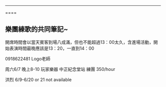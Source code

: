 ----
====

樂團練歌的共同筆記~
----
開席時間會以當天賓客到場八成滿，但也不能超過13：00太久，含進場活動，開始表演時間最晚應該是13：20，一直到14：00

0918622481 Logo老師

周六6/7 晚上8-10 玩家樂器 中正紀念堂站 練團 350/hour

洪烈 6/9-6/20 or 21 not available

